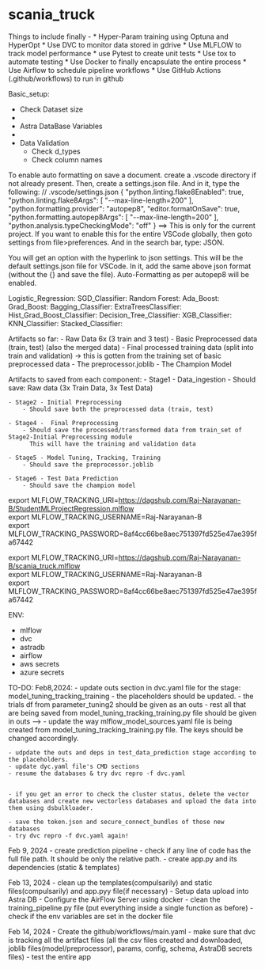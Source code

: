 # scania_truck

Things to include finally -
    * Hyper-Param training using Optuna and HyperOpt
    * Use DVC to monitor data stored in gdrive
    * Use MLFLOW to track model performance
    * use Pytest to create unit tests
    * Use tox to automate testing
    * Use Docker to finally encapsulate the entire process
    * Use Airflow to schedule pipeline workflows
    * Use GitHub Actions (.github/workflows) to run in github

Basic_setup:
- Check Dataset size
- 
- Astra DataBase Variables
- 
- Data Validation
    * Check d_types
    * Check column names
    
To enable auto formatting on save a document. create a .vscode directory if not already present.
Then, create a settings.json file.
And in it, type the following:
// .vscode/settings.json
{
    "python.linting.flake8Enabled": true,
    "python.linting.flake8Args": [
        "--max-line-length=200"
    ],
    "python.formatting.provider": "autopep8",
    "editor.formatOnSave": true,
    "python.formatting.autopep8Args": [
        "--max-line-length=200"
    ],
    "python.analysis.typeCheckingMode": "off"
}
==> This is only for the current project. If you want to enable this for the entire VSCode globally, then goto settings from file>preferences. And in the search bar, type: JSON.

You will get an option with the hyperlink to json settings. This will be the default settings.json file for VSCode. In it, add the same above json format (without the {} and save the file). Auto-Formatting as per autopep8 will be enabled.

Logistic_Regression:
SGD_Classifier:
Random Forest:
Ada_Boost:
Grad_Boost:
Bagging_Classifier:
ExtraTreesClassifier:
Hist_Grad_Boost_Classifier:
Decision_Tree_Classifier:
XGB_Classifier:
KNN_Classifier:
Stacked_Classifier:

Artifacts so far:
    - Raw Data 6x (3 train and 3 test)
    - Basic Preprocessed data (train, test) (also the merged data)
    - Final processed training data (split into train and validation) -> this is gotten from the training set of basic preprocessed data
    - The preprocessor.joblib
    - The Champion Model


Artifacts to saved from each component:
    - Stage1 - Data_ingestion
        - Should save: Raw data (3x Train Data, 3x Test Data)

    - Stage2 - Initial Preprocessing
        - Should save both the preprocessed data (train, test)

    - Stage4 -  Final Preprocessing
        - Should save the processed/transformed data from train_set of Stage2-Initial Preprocessing module
          This will have the training and validation data

    - Stage5 - Model Tuning, Tracking, Training
        - Should save the preprocessor.joblib

    - Stage6 - Test Data Prediction
        - Should save the champion model

export MLFLOW_TRACKING_URI=https://dagshub.com/Raj-Narayanan-B/StudentMLProjectRegression.mlflow \
export MLFLOW_TRACKING_USERNAME=Raj-Narayanan-B \
export MLFLOW_TRACKING_PASSWORD=8af4cc66be8aec751397fd525e47ae395fa67442

export MLFLOW_TRACKING_URI=https://dagshub.com/Raj-Narayanan-B/scania_truck.mlflow \
export MLFLOW_TRACKING_USERNAME=Raj-Narayanan-B \
export MLFLOW_TRACKING_PASSWORD=8af4cc66be8aec751397fd525e47ae395fa67442

ENV:
- mlflow
- dvc
- astradb
- airflow
- aws secrets
- azure secrets

TO-DO:
Feb8,2024:
    - update outs section in dvc.yaml file for the stage: model_tuning_tracking_training
    - the placeholders should be updated.
    - the trials df from parameter_tuning2 should be given as an outs
    - rest all that are being saved from model_tuning_tracking_training.py file should be given in outs -->
    - update the way mlflow_model_sources.yaml file is being created from model_tuning_tracking_training.py file. The keys should be changed accordingly.

    - udpdate the outs and deps in test_data_prediction stage according to the placeholders.
    - update dyc.yaml file's CMD sections
    - resume the databases & try dvc repro -f dvc.yaml


    - if you get an error to check the cluster status, delete the vector databases and create new vectorless databases and upload the data into them using dsbulkloader.

    - save the token.json and secure_connect_bundles of those new databases
    - try dvc repro -f dvc.yaml again!

Feb 9, 2024
    - create prediction pipeline
    - check if any line of code has the full file path. It should be only the relative path.
    - create app.py and its dependencies (static & templates)

Feb 13, 2024
    - clean up the templates(compulsarily) and static files(compulsarily) and app.pyy file(if necessary)
    - Setup data upload into Astra DB
    - Configure the AirFlow Server using docker
    - clean the training_pipeline.py file (put everything inside a single function as before)
    - check if the env variables are set in the docker file


Feb 14, 2024
    - Create the github/workflows/main.yaml
    - make sure that dvc is tracking all the artifact files (all the csv files created and downloaded, joblib files(model/preprocessor), params, config, schema, AstraDB secrets files)
    - test the entire app